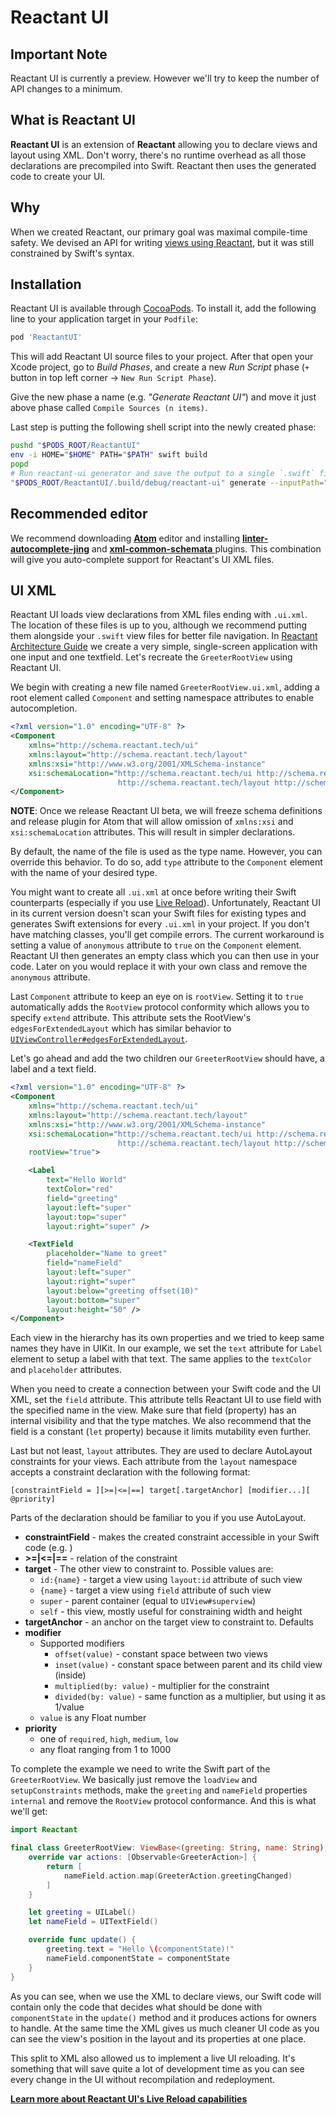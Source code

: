 # Reactant UI

## Important Note
Reactant UI is currently a preview. However we'll try to keep the number of API changes to a minimum.

## What is Reactant UI
**Reactant UI** is an extension of **Reactant** allowing you to declare views and layout using XML. Don't worry, there's no runtime overhead as all those declarations are precompiled into Swift. Reactant then uses the generated code to create your UI.

## Why
When we created Reactant, our primary goal was maximal compile-time safety. We devised an API for writing [views using Reactant](../getting-started/quickstart.md), but it was still constrained by Swift's syntax.

## Installation
Reactant UI is available through [CocoaPods](http://cocoapods.org). To install it, add the following line to your application target in your `Podfile`:

```ruby
pod 'ReactantUI'
```

This will add Reactant UI source files to your project. After that open your Xcode project, go to *Build Phases*, and create a new *Run Script* phase (`+` button in top left corner -> `New Run Script Phase`).

Give the new phase a name (e.g. *"Generate Reactant UI"*) and move it just above phase called `Compile Sources (n items)`.

Last step is putting the following shell script into the newly created phase:

```sh
pushd "$PODS_ROOT/ReactantUI"
env -i HOME="$HOME" PATH="$PATH" swift build
popd
# Run reactant-ui generator and save the output to a single `.swift` file
"$PODS_ROOT/ReactantUI/.build/debug/reactant-ui" generate --inputPath="$PROJECT_DIR/Application/" --outputFile="$SRCROOT/Application/Generated/GeneratedUI.swift" --xcodeprojPath=$PROJECT_DIR/ReactantUI.xcodeproj
```

## Recommended editor

We recommend downloading [**Atom**](https://atom.io/) editor and installing [**linter-autocomplete-jing**](https://atom.io/packages/linter-autocomplete-jing) and [**xml-common-schemata** ](https://atom.io/packages/xml-common-schemata) plugins. This combination will give you auto-complete support for Reactant's UI XML files.

## UI XML

Reactant UI loads view declarations from XML files ending with `.ui.xml`. The location of these files is up to you, although we recommend putting them alongside your `.swift` view files for better file navigation. In [Reactant Architecture Guide](../getting-started/architecture.md) we create a very simple, single-screen application with one input and one textfield. Let's recreate the `GreeterRootView` using Reactant UI.

We begin with creating a new file named `GreeterRootView.ui.xml`, adding a root element called `Component` and setting namespace attributes to enable autocompletion.

```xml
<?xml version="1.0" encoding="UTF-8" ?>
<Component
    xmlns="http://schema.reactant.tech/ui"
    xmlns:layout="http://schema.reactant.tech/layout"
    xmlns:xsi="http://www.w3.org/2001/XMLSchema-instance"
    xsi:schemaLocation="http://schema.reactant.tech/ui http://schema.reactant.tech/ui.xsd
                        http://schema.reactant.tech/layout http://schema.reactant.tech/layout.xsd">
</Component>
```

**NOTE**: Once we release Reactant UI beta, we will freeze schema definitions and release plugin for Atom that will allow omission of `xmlns:xsi` and `xsi:schemaLocation` attributes. This will result in simpler declarations.

By default, the name of the file is used as the type name. However, you can override this behavior. To do so, add `type` attribute to the `Component` element with the name of your desired type.

You might want to create all `.ui.xml` at once before writing their Swift counterparts (especially if you use [Live Reload](./live-reload.md)). Unfortunately, Reactant UI in its current version doesn't scan your Swift files for existing types and generates Swift extensions for every `.ui.xml` in your project. If you don't have matching classes, you'll get compile errors. The current workaround is setting a value of `anonymous` attribute to `true` on the `Component` element. Reactant UI then generates an empty class which you can then use in your code. Later on you would replace it with your own class and remove the `anonymous` attribute.

Last `Component` attribute to keep an eye on is `rootView`. Setting it to `true` automatically adds the `RootView` protocol conformity which allows you to specify `extend` attribute. This attribute sets the RootView's `edgesForExtendedLayout` which has similar behavior to [`UIViewController#edgesForExtendedLayout`](https://developer.apple.com/reference/uikit/uiviewcontroller/1621515-edgesforextendedlayout).

Let's go ahead and add the two children our `GreeterRootView` should have, a label and a text field.

```xml
<?xml version="1.0" encoding="UTF-8" ?>
<Component
    xmlns="http://schema.reactant.tech/ui"
    xmlns:layout="http://schema.reactant.tech/layout"
    xmlns:xsi="http://www.w3.org/2001/XMLSchema-instance"
    xsi:schemaLocation="http://schema.reactant.tech/ui http://schema.reactant.tech/ui.xsd
                        http://schema.reactant.tech/layout http://schema.reactant.tech/layout.xsd"
    rootView="true">

    <Label
        text="Hello World"
        textColor="red"
        field="greeting"
        layout:left="super"
        layout:top="super"
        layout:right="super" />

    <TextField
        placeholder="Name to greet"
        field="nameField"
        layout:left="super"
        layout:right="super"
        layout:below="greeting offset(10)"
        layout:bottom="super"
        layout:height="50" />
</Component>
```

Each view in the hierarchy has its own properties and we tried to keep same names they have in UIKit. In our example, we set the `text` attribute for `Label` element to setup a label with that text. The same applies to the `textColor` and `placeholder` attributes.

When you need to create a connection between your Swift code and the UI XML, set the `field` attribute. This attribute tells Reactant UI to use field with the specified name in the view. Make sure that field (property) has an internal visibility and that the type matches. We also recommend that the field is a constant (`let` property) because it limits mutability even further.

Last but not least, `layout` attributes. They are used to declare AutoLayout constraints for your views. Each attribute from the `layout` namespace accepts a constraint declaration with the following format:

`[constraintField = ][>=|<=|==] target[.targetAnchor] [modifier...][ @priority]`

Parts of the declaration should be familiar to you if you use AutoLayout.

* **constraintField** - makes the created constraint accessible in your Swift code (e.g. )
* **\>=|<=|==** - relation of the constraint
* **target** - The other view to constraint to. Possible values are:
    * `id:{name}` - target a view using `layout:id` attribute of such view
    * `{name}` - target a view using `field` attribute of such view
    * `super` - parent container (equal to `UIView#superview`)
    * `self` - this view, mostly useful for constraining width and height
* **targetAnchor** - an anchor on the target view to constraint to. Defaults
* **modifier**
    * Supported modifiers
        * `offset(value)` - constant space between two views
        * `inset(value)` - constant space between parent and its child view (inside)
        * `multiplied(by: value)` - multiplier for the constraint
        * `divided(by: value)` - same function as a multiplier, but using it as 1/value
    * `value` is any Float number
* **priority**
    * one of `required`, `high`, `medium`, `low`
    * any float ranging from 1 to 1000

To complete the example we need to write the Swift part of the `GreeterRootView`. We basically just remove the `loadView` and `setupConstraints` methods, make the `greeting` and `nameField` properties `internal` and remove the `RootView` protocol conformance. And this is what we'll get:

```swift
import Reactant

final class GreeterRootView: ViewBase<(greeting: String, name: String), GreeterAction> {
    override var actions: [Observable<GreeterAction>] {
        return [
            nameField.action.map(GreeterAction.greetingChanged)
        ]
    }

    let greeting = UILabel()
    let nameField = UITextField()

    override func update() {
        greeting.text = "Hello \(componentState)!"
        nameField.componentState = componentState
    }
}
```

As you can see, when we use the XML to declare views, our Swift code will contain only the code that decides what should be done with `componentState` in the `update()` method and it produces actions for owners to handle. At the same time the XML gives us much cleaner UI code as you can see the view's position in the layout and its properties at one place.

This split to XML also allowed us to implement a live UI reloading. It's something that will save quite a lot of development time as you can see every change in the UI without recompilation and redeployment.

[**Learn more about Reactant UI's Live Reload capabilities**](./live-reload.md)
